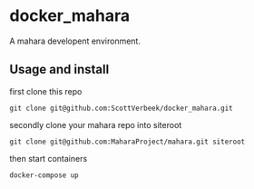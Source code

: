 # docker_mahara
A mahara developent environment.

## Usage and install
first clone this repo
```
git clone git@github.com:ScottVerbeek/docker_mahara.git
```

secondly clone your mahara repo into siteroot
```
git clone git@github.com:MaharaProject/mahara.git siteroot
```

then start containers
```
docker-compose up 
```